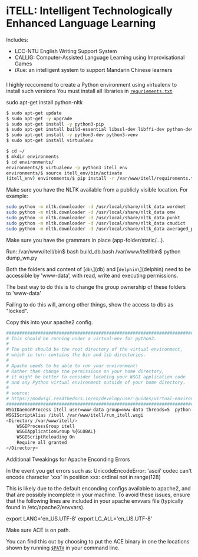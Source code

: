# iTELL: Intelligent Technologically Enhanced Language Learning


Includes:
- LCC-NTU English Writing Support System
- CALLIG: Computer-Assisted Language Learning using Improvisational Games
- iXue: an intelligent system to support Mandarin Chinese learners   


### 

I highly reccomend to create a Python environment using virtualenv to install such versions
You must install all libraries in [`requriements.txt`](requirements.txt)


sudo apt-get install python-nltk



```bash
$ sudo apt-get update
$ sudo apt-get -y upgrade
$ sudo apt-get install -y python3-pip
$ sudo apt-get install build-essential libssl-dev libffi-dev python-dev
$ sudo apt-get install -y python3-dev python3-venv
$ sudo apt-get install virtualenv


```


```bash
$ cd ~/
$ mkdir environments
$ cd environments/
environments/$ virtualenv -p python3 itell_env
environments/$ source itell_env/bin/activate
(itell_env) environments/$ pip install -r /var/www/itell/requirements.txt
```



Make sure you have the NLTK available from a publicly visible location. For example:

```bash
sudo python -m nltk.downloader -d /usr/local/share/nltk_data wordnet
sudo python -m nltk.downloader -d /usr/local/share/nltk_data omw
sudo python -m nltk.downloader -d /usr/local/share/nltk_data punkt
sudo python -m nltk.downloader -d /usr/local/share/nltk_data cmudict
sudo python -m nltk.downloader -d /usr/local/share/nltk_data averaged_perceptron_tagger
```


Make sure you have the grammars in place (app-folder/static/...).


Run:
/var/www/itell/bin$ bash build_db.bash 
/var/www/itell/bin$ python dump_wn.py 


Both the folders and content of [`db\`](db\) and  [`delphin\`](delphin\) need to be accessible by 'www-data', with read, write and executing permissions. 

The best way to do this is to change the group ownership of these folders to 'www-data' 

Failing to do this will, among other things,  show the access to dbs as "locked".





Copy this into your apache2 config.

```bash
########################################################################
# This should be running under a virtual-env for python3.
#
# The path should be the root directory of the virtual environment,
# which in turn contains the bin and lib directories.
#
# Apache needs to be able to run your environment!
# Rather than change the permissions on your home directory,
# it might be better to consider locating your WSGI application code
# and any Python virtual environment outside of your home directory.
#
# source:
# https://modwsgi.readthedocs.io/en/develop/user-guides/virtual-environments.html
########################################################################
WSGIDaemonProcess itell user=www-data group=www-data threads=5  python-home=/home/lmc/environments/itell_env
WSGIScriptAlias /itell /var/www/itell/run_itell.wsgi
<Directory /var/www/itell/>
    WSGIProcessGroup itell
    WSGIApplicationGroup %{GLOBAL}
    WSGIScriptReloading On
    Require all granted
</Directory>
```


Additional Tweakings for Apache Enconding Errors

In the event you get errors such as: UnicodeEncodeError: 'ascii' codec can't encode character 'xxx' in position xxx: ordinal not in range(128)

This is likely due to the default enconding configs available to apache2, and that are possibly incomplete in your machine.
To avoid these issues, ensure that the following lines are included in your apache envvars file (typically found in /etc/apache2/envvars).

export LANG='en_US.UTF-8'
export LC_ALL='en_US.UTF-8'





Make sure ACE is on path.

You can find this out by choosing to put the ACE binary in one the locations shown by running [`$PATH`]($PATH) in your command line.
